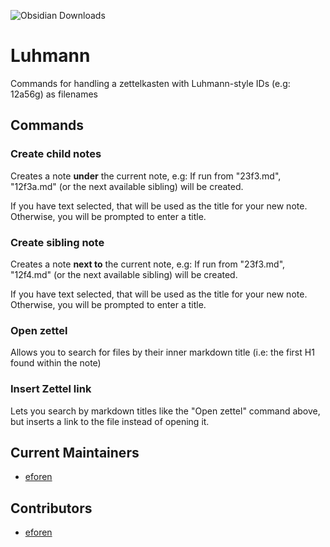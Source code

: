 ![Obsidian Downloads](https://img.shields.io/badge/dynamic/json?logo=obsidian&color=%23483699&label=downloads&query=%24%5B%22luhman%22%5D.downloads&url=https%3A%2F%2Fraw.githubusercontent.com%2Fobsidianmd%2Fobsidian-releases%2Fmaster%2Fcommunity-plugin-stats.json)

# Luhmann

Commands for handling a zettelkasten with Luhmann-style IDs (e.g: 12a56g) as filenames

## Commands

### Create child notes

Creates a note **under** the current note, e.g: If run from "23f3.md", "12f3a.md" (or the next available sibling) will be created. 

If you have text selected, that will be used as the title for your new note. Otherwise, you will be prompted to enter a title.

### Create sibling note

Creates a note **next to** the current note, e.g: If run from "23f3.md", "12f4.md" (or the next available sibling) will be created. 

If you have text selected, that will be used as the title for your new note. Otherwise, you will be prompted to enter a title.

### Open zettel

Allows you to search for files by their inner markdown title (i.e: the first H1 found within the note)

### Insert Zettel link

Lets you search by markdown titles like the "Open zettel" command above, but inserts a link to the file instead of opening it.

## Current Maintainers

- [eforen](https://github.com/eforen)

## Contributors

- [eforen](https://github.com/eforen)